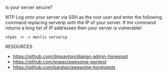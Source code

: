 Is your server secure?

NTP
Log onto your server via SSH as the root user and enter the following command replacing serverip with the IP of your server.
If the command returns a long list of IP addresses then your server is vulnerable!

````
ntpdc -n -c monlis serverip
````

RESOURCES

- https://github.com/dmpayton/django-admin-honeypot
- https://github.com/enaqx/awesome-pentest
- https://github.com/paralax/awesome-honeypots
